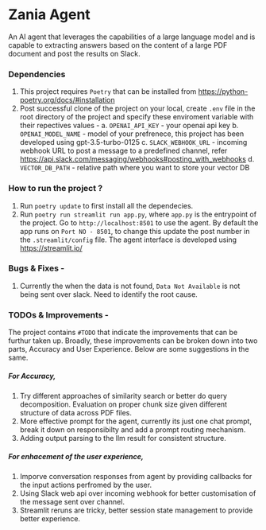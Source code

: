 # Zania Agent

An AI agent that leverages the capabilities of a large language model and is capable to extracting answers based on the content of a large PDF document and post the results on Slack.

### Dependencies
1. This project requires `Poetry` that can be installed from https://python-poetry.org/docs/#installation
2. Post successful clone of the project on your local, create `.env` file in the root directory of the project and specify these enviroment variable with their repectives values -
    a. `OPENAI_API_KEY` - your openai api key
    b. `OPENAI_MODEL_NAME` - model of your prefrenece, this project has been developed using gpt-3.5-turbo-0125
    c. `SLACK_WEBHOOK_URL` - incoming webhook URL to post a message to a predefined channel, refer https://api.slack.com/messaging/webhooks#posting_with_webhooks
    d. `VECTOR_DB_PATH` - relative path where you want to store your vector DB


### How to run the project ?
1. Run `poetry update` to first install all the dependecies.
2. Run `poetry run streamlit run app.py`, where `app.py` is the entrypoint of the project. Go to `http://localhost:8501` to use the agent. By default the app runs on `Port NO - 8501`, to change this update the post number in the `.streamlit/config` file. The agent interface is developed using https://streamlit.io/

### Bugs & Fixes -
1. Currently the when the data is not found, `Data Not Available` is not being sent over slack. Need to identify the root cause.

### TODOs & Improvements - 
The project contains `#TODO` that indicate the improvements that can be furthur taken up. Broadly, these improvements can be broken down into two parts, Accuracy and User Experience. Below are some suggestions in the same.

##### For Accuracy, 
1. Try different approaches of similarity search or better do query decomposition. Evaluation on proper chunk size given different structure of data across PDF files.
2. More effective prompt for the agent, currently its just one chat prompt, break it down on responsibilty and add a prompt routing mechanism. 
3. Adding output parsing to the llm result for consistent structure.

##### For enhacement of the user experience,
1. Imporve conversation responses from agent by providing callbacks for the input actions perfromed by the user. 
2. Using Slack web api over incoming webhook for better customisation of the message sent over channel.
3. Streamlit reruns are tricky, better session state management to provide better experience.

